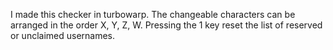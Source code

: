 I made this checker in turbowarp.
The changeable characters can be arranged in the order X, Y, Z, W.
Pressing the 1 key reset the list of reserved or unclaimed usernames.
